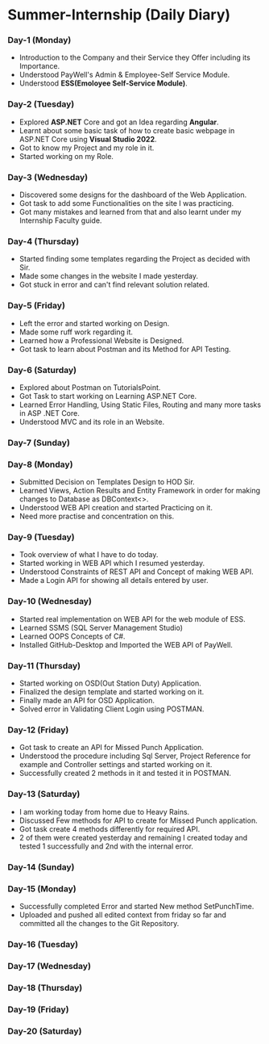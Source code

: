 # Summer-Internship (Daily Diary)
### Day-1 (Monday)
- Introduction to the Company and their Service they Offer including its Importance.
- Understood PayWell's Admin & Employee-Self Service Module.
- Understood **ESS(Emoloyee Self-Service Module)**.

### Day-2 (Tuesday)
- Explored **ASP.NET** Core and got an Idea regarding **Angular**.
- Learnt about some basic task of how to create basic webpage in ASP.NET Core using **Visual Studio 2022**.
- Got to know my Project and my role in it. 
- Started working on my Role.

### Day-3 (Wednesday)
- Discovered some designs for the dashboard of the Web Application.
- Got task to add some Functionalities on the site I was practicing.
- Got many mistakes and learned from that and also learnt under my Internship Faculty guide.

### Day-4 (Thursday)
- Started finding some templates regarding the Project as decided with Sir.
- Made some changes in the website I made yesterday.
- Got stuck in error and can't find relevant solution related.

### Day-5 (Friday)
- Left the error and started working on Design.
- Made some ruff work regarding it. 
- Learned how a Professional Website is Designed.
- Got task to learn about Postman and its Method for API Testing.

### Day-6 (Saturday)
- Explored about Postman on TutorialsPoint.
- Got Task to start working on Learning ASP.NET Core.
- Learned Error Handling, Using Static Files, Routing and many more tasks in ASP .NET Core.
- Understood MVC and its role in an Website.

### Day-7 (Sunday)
### Day-8 (Monday)
- Submitted Decision on Templates Design to HOD Sir.
- Learned Views, Action Results and Entity Framework in order for making changes to Database as DBContext<>.
- Understood WEB API creation and started Practicing on it.
- Need more practise and concentration on this.

### Day-9 (Tuesday)
- Took overview of what I have to do today.
- Started working in WEB API which I resumed yesterday.
- Understood Constraints of REST API and Concept of making WEB API.
- Made a Login API for showing all details entered by user.

### Day-10 (Wednesday)
- Started real implementation on WEB API for the web module of ESS.
- Learned SSMS (SQL Server Management Studio)
- Learned OOPS Concepts of C#.
- Installed GitHub-Desktop and Imported the WEB API of PayWell.

### Day-11 (Thursday)
- Started working on OSD(Out Station Duty) Application.
- Finalized the design template and started working on it.
- Finally made an API for OSD Application.
- Solved error in Validating Client Login using POSTMAN.

### Day-12 (Friday)
- Got task to create an API for Missed Punch Application.
- Understood the procedure including Sql Server, Project Reference for example and Controller settings and started working on it. 
- Successfully created 2 methods in it and tested it in POSTMAN.

### Day-13 (Saturday)
- I am working today from home due to Heavy Rains.
- Discussed Few methods for API to create for Missed Punch application.
- Got task create 4 methods differently for required API.
- 2 of them were created yesterday and remaining I created today and tested 1 successfully and 2nd with the internal error.

### Day-14 (Sunday)

### Day-15 (Monday)
- Successfully completed Error and started New method SetPunchTime.
- Uploaded and pushed all edited context from friday so far and committed all the changes to the Git Repository.
### Day-16 (Tuesday)
### Day-17 (Wednesday)
### Day-18 (Thursday)
### Day-19 (Friday)
### Day-20 (Saturday)
